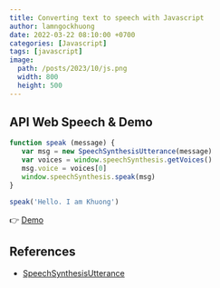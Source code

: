 ```yaml
---
title: Converting text to speech with Javascript
author: lamngockhuong
date: 2022-03-22 08:10:00 +0700
categories: [Javascript]
tags: [javascript]
image:
  path: /posts/2023/10/js.png
  width: 800
  height: 500
---
```

## API Web Speech & Demo

```javascript
function speak (message) {
   var msg = new SpeechSynthesisUtterance(message)
   var voices = window.speechSynthesis.getVoices()
   msg.voice = voices[0]
   window.speechSynthesis.speak(msg)
}

speak('Hello. I am Khuong')
```

👉 [Demo](https://jsfiddle.net/lamngockhuong/ubt9qjgr/)

## References

+ [SpeechSynthesisUtterance](https://developer.mozilla.org/en-US/docs/Web/API/SpeechSynthesisUtterance)
